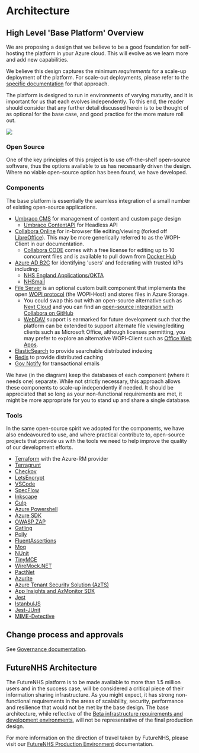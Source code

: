 # Architecture

## High Level 'Base Platform' Overview

We are proposing a design that we believe to be a good foundation for self-hosting the platform in your Azure cloud.  This will evolve as we learn more and add new capabilities.

We believe this design captures the minimum *requirements* for a scale-up deployment of the platform.  For scale-out deployments, please refer to the [specific documentation](./scale-out/README.md) for that approach.    

The platform is designed to run in environments of varying maturity, and it is important for us that each evolves independently.  To this end, the reader should consider that any further detail discussed herein is to be thought of as optional for the base case, and good practice for the more mature roll out.

![](./high-level-overview-of-base.jpg)

### Open Source

One of the key principles of this project is to use off-the-shelf open-source software, thus the options available to us has necessarily driven the design.  Where no viable open-source option has been found, we have developed.

### Components

The base platform is essentially the seamless integration of a small number of existing open-source applications.  

- [Umbraco CMS](https://github.com/umbraco/Umbraco-CMS) for management of content and custom page design
  - [Umbraco ContentAPI](https://github.com/deMD/UmbracoContentApi) for Headless API
- [Collabora Online](https://github.com/CollaboraOnline/online) for in-browser file editing/viewing (forked off [LibreOffice](https://github.com/LibreOffice/core)).  This may be more generically referred to as the WOPI-Client in our documentation.
  - [Collabora CODE](https://www.collaboraoffice.com/code/) comes with a free license for editing up to 10 concurrent files and is available to pull down from [Docker Hub](https://hub.docker.com/r/collabora/code/)
- [Azure AD B2C](https://azure.microsoft.com/en-gb/services/active-directory/external-identities/b2c/) for identifying 'users' and federating with trusted IdPs including: 
  - [NHS England Applications/OKTA](https://www.england.nhs.uk/applications/)
  - [NHSmail](https://support.nhs.net/knowledge-base/single-sign-on-guide/)
- [File Server](./file-server/README.md) is an optional custom built component that implements the open [WOPI protocol](https://wopi.readthedocs.io/) (the WOPI-Host) and stores files in Azure Storage.  
  - You could swap this out with an open-source alternative such as [Next Cloud](https://github.com/nextcloud) and you can find an [open-source integration with Collabora on GitHub](https://github.com/nextcloud/richdocuments)
  - [WebDAV](https://en.wikipedia.org/wiki/WebDAV) support is earmarked for future development such that the platform can be extended to support alternate file viewing/editing clients such as Microsoft Office, although licenses permitting, you may prefer to explore an alternative WOPI-Client such as [Office Web Apps](https://www.office.com/?ms.officeurl=webapps).
- [ElasticSearch](https://github.com/elastic/elasticsearch) to provide searchable distributed indexing
- [Redis](https://github.com/redis/redis) to provide distributed caching
- [Gov Notify](https://www.notifications.service.gov.uk/) for transactional emails

We have (in the diagram) keep the databases of each component (where it needs one) separate.  While not strictly necessary, this approach allows these components to scale-up independently if needed.  It should be appreciated that so long as your non-functional requirements are met, it might be more appropriate for you to stand up and share a single database.

### Tools

In the same open-source spirit we adopted for the components, we have also endeavoured to use, and where practical contribute to, open-source projects that provide us with the tools we need to help improve the quality of our development efforts.

- [Terraform](https://github.com/hashicorp/terraform) with the Azure-RM provider
- [Terragrunt](https://github.com/gruntwork-io/terragrunt)
- [Checkov](https://github.com/bridgecrewio/checkov)
- [LetsEncrypt](https://letsencrypt.org/)
- [VSCode](https://github.com/Microsoft/vscode)
- [SpecFlow](https://github.com/SpecFlowOSS/SpecFlow)
- [Inkscape](https://github.com/inkscape/inkscape)
- [Gulp](https://github.com/gulpjs/gulp)
- [Azure Powershell](https://github.com/Azure/azure-powershell)
- [Azure SDK](https://github.com/Azure/azure-sdk-for-net)
- [OWASP ZAP](https://github.com/zaproxy/zaproxy)
- [Gatling](https://github.com/gatling/gatling)
- [Polly](https://github.com/App-vNext/Polly)
- [FluentAssertions](https://github.com/fluentassertions)
- [Moq](https://github.com/Moq)
- [NUnit](https://github.com/nunit/nunit)
- [TinyMCE](https://github.com/tinymce)
- [WireMock.NET](https://github.com/WireMock-Net/WireMock.Net)
- [PactNet](https://github.com/pact-foundation/pact-net)
- [Azurite](https://github.com/Azure/Azurite)
- [Azure Tenant Security Solution (AzTS)](https://github.com/azsk/AzTS-docs)
- [App Insights and AzMonitor SDK](https://github.com/microsoft/ApplicationInsights-dotnet)
- [Jest](https://github.com/facebook/jest)
- [IstanbulJS](https://github.com/istanbuljs/istanbuljs)
- [Jest-JUnit](https://github.com/jest-community/jest-junit)
- [MIME-Detective](https://github.com/Muraad/Mime-Detective)

## Change process and approvals

See [Governance documentation](../governance/README.md).

## FutureNHS Architecture

The FutureNHS platform is to be made available to more than 1.5 million users and in the success case, will be considered a critical piece of their information sharing infrastructure.  As you might expect, it has strong non-functional requirements in the areas of scalability, security, performance and resilience that would not be met by the base design.  The base architecture, while reflective of the [Beta infrastructure requirements and development environments](./development-environment/README.md), will not be representative of the final production design.

For more information on the direction of travel taken by FutureNHS, please visit our [FutureNHS Production Environment](./production-environment/README.md) documentation.
